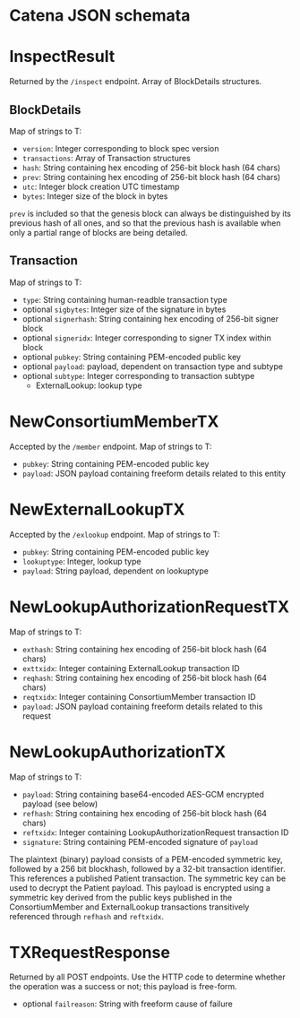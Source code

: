 # Catena JSON schemata

# InspectResult

Returned by the `/inspect` endpoint. Array of BlockDetails structures.

## BlockDetails

Map of strings to T:
* `version`: Integer corresponding to block spec version
* `transactions`: Array of Transaction structures
* `hash`: String containing hex encoding of 256-bit block hash (64 chars)
* `prev`: String containing hex encoding of 256-bit block hash (64 chars)
* `utc`: Integer block creation UTC timestamp
* `bytes`: Integer size of the block in bytes

`prev` is included so that the genesis block can always be distinguished by its
previous hash of all ones, and so that the previous hash is available when only
a partial range of blocks are being detailed.

## Transaction

Map of strings to T:
* `type`: String containing human-readble transaction type
* optional `sigbytes`: Integer size of the signature in bytes
* optional `signerhash`: String containing hex encoding of 256-bit signer block
* optional `signeridx`: Integer corresponding to signer TX index within block
* optional `pubkey`: String containing PEM-encoded public key
* optional `payload`: payload, dependent on transaction type and subtype
* optional `subtype`: Integer corresponding to transaction subtype
    * ExternalLookup: lookup type

# NewConsortiumMemberTX

Accepted by the `/member` endpoint. Map of strings to T:
* `pubkey`: String containing PEM-encoded public key
* `payload`: JSON payload containing freeform details related to this entity

# NewExternalLookupTX

Accepted by the `/exlookup` endpoint. Map of strings to T:
* `pubkey`: String containing PEM-encoded public key
* `lookuptype`: Integer, lookup type
* `payload`: String payload, dependent on lookuptype

# NewLookupAuthorizationRequestTX

Map of strings to T:
* `exthash`: String containing hex encoding of 256-bit block hash (64 chars)
* `exttxidx`: Integer containing ExternalLookup transaction ID
* `reqhash`: String containing hex encoding of 256-bit block hash (64 chars)
* `reqtxidx`: Integer containing ConsortiumMember transaction ID
* `payload`: JSON payload containing freeform details related to this request

# NewLookupAuthorizationTX

Map of strings to T:
* `payload`: String containing base64-encoded AES-GCM encrypted payload (see below)
* `refhash`: String containing hex encoding of 256-bit block hash (64 chars)
* `reftxidx`: Integer containing LookupAuthorizationRequest transaction ID
* `signature`: String containing PEM-encoded signature of `payload`

The plaintext (binary) payload consists of a PEM-encoded symmetric key,
followed by a 256 bit blockhash, followed by a 32-bit transaction identifier.
This references a published Patient transaction. The symmetric key can be used
to decrypt the Patient payload. This payload is encrypted using a symmetric key
derived from the public keys published in the ConsortiumMember and
ExternalLookup transactions transitively referenced through `refhash` and
`reftxidx`.

# TXRequestResponse

Returned by all POST endpoints. Use the HTTP code to determine whether the
operation was a success or not; this payload is free-form.

* optional `failreason`: String with freeform cause of failure
